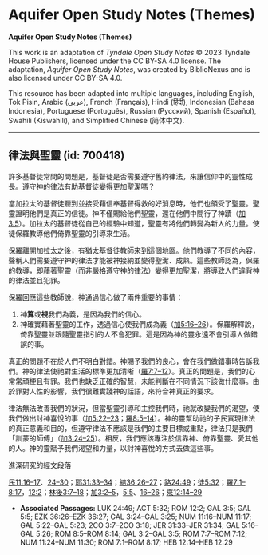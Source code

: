 # Aquifer Open Study Notes (Themes)

**Aquifer Open Study Notes (Themes)**

This work is an adaptation of *Tyndale Open Study Notes* © 2023 Tyndale House Publishers, licensed under the CC BY\-SA 4\.0 license. The adaptation, *Aquifer Open Study Notes*, was created by BiblioNexus and is also licensed under CC BY\-SA 4\.0\.

This resource has been adapted into multiple languages, including English, Tok Pisin, Arabic (عربي), French (Français), Hindi (हिंदी), Indonesian (Bahasa Indonesia), Portuguese (Português), Russian (Русский), Spanish (Español), Swahili (Kiswahili), and Simplified Chinese (简体中文).



--------------------------------

## 律法與聖靈 (id: 700418)

許多基督徒常問的問題是，基督徒是否需要遵守舊約律法，來讓信仰中的靈性成長。遵守神的律法有助基督徒變得更加聖潔嗎？

當加拉太的基督徒聽到並接受藉信奉基督得救的好消息時，他們也領受了聖靈。聖靈證明他們是真正的信徒。神不僅賜給他們聖靈，還在他們中間行了神蹟（[加3:5](https://ref.ly/Gal3:5)）。加拉太的基督徒從自己的經驗中知道，聖靈有將他們轉變為新人的力量。使徒保羅教導他們倚靠聖靈的引導來生活。

保羅離開加拉太之後，有猶太基督徒教師來到這個地區。他們教導了不同的內容，聲稱人們需要遵守神的律法才能被神接納並變得聖潔、成熟。這些教師認為，保羅的教導，即藉著聖靈（而非嚴格遵守神的律法）變得更加聖潔，將導致人們違背神的律法並且犯罪。

保羅回應這些教師說，神通過信心做了兩件重要的事情：

1. 神**算**或**視**我們為義，是因為我們的信心。
2. 神確實藉著聖靈的工作，透過信心使我們成為義（[加5:16–26](https://ref.ly/Gal5:16-Gal5:26)）。保羅解釋說，倚靠聖靈並跟隨聖靈指引的人不會犯罪。這是因為神的靈永遠不會引導人做錯誤的事。

真正的問題不在於人們不明白對錯。神賜予我們的良心，會在我們做錯事時告訴我們。神的律法使祂對生活的標準更加清晰（[羅7:7–12](https://ref.ly/Rom7:7-Rom7:12)）。真正的問題是，我們的心常常頑梗且有罪。我們也缺乏正確的智慧，未能判斷在不同情況下該做什麼事。由於罪對人性的影響，我們很難實踐神的話語，來符合神真正的要求。

律法無法改善我們的狀況，但當聖靈引導和主控我們時，祂就改變我們的渴望，使我們做出討神喜悅的事（[加5:22–23](https://ref.ly/Gal5:22-Gal5:23)；[羅8:5–14](https://ref.ly/Rom8:5-Rom8:14)）。神的靈幫助祂的子民實現律法的真正意義和目的，但遵守律法不應該是我們的主要目標或重點，律法只是我們「訓蒙的師傅」（[加3:24–25](https://ref.ly/Gal3:24-Gal3:25)）。相反，我們應該專注於信靠神、倚靠聖靈、愛其他的人。神的靈賦予我們渴望和力量，以討神喜悅的方式去做這些事。

進深研究的經文段落

[民11:16–17](https://ref.ly/Num11:16-Num11:17)、[24–30](https://ref.ly/Num11:24-Num11:30)；[耶31:33–34](https://ref.ly/Jer31:33-Jer31:34)；[結36:26–27](https://ref.ly/Ezek36:26-Ezek36:27)；[路24:49](https://ref.ly/Luke24:49)；[徒5:32](https://ref.ly/Acts5:32)；[羅7:1–8:17](https://ref.ly/Rom7:1-Rom8:17)，[12:2](https://ref.ly/Rom12:2)；[林後3:7–18](https://ref.ly/2Cor3:7-2Cor3:18)；[加3:2–5](https://ref.ly/Gal3:2-Gal3:5)，[5:5](https://ref.ly/Gal5:5)、[16–26](https://ref.ly/Gal5:16-Gal5:26)；[來12:14–29](https://ref.ly/Heb12:14-Heb12:29)

* **Associated Passages:** LUK 24:49; ACT 5:32; ROM 12:2; GAL 3:5; GAL 5:5; EZK 36:26–EZK 36:27; GAL 3:24–GAL 3:25; NUM 11:16–NUM 11:17; GAL 5:22–GAL 5:23; 2CO 3:7–2CO 3:18; JER 31:33–JER 31:34; GAL 5:16–GAL 5:26; ROM 8:5–ROM 8:14; GAL 3:2–GAL 3:5; ROM 7:7–ROM 7:12; NUM 11:24–NUM 11:30; ROM 7:1–ROM 8:17; HEB 12:14–HEB 12:29

